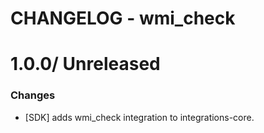 # CHANGELOG - wmi_check

1.0.0/ Unreleased
==================

### Changes

* [SDK] adds wmi_check integration to integrations-core.

